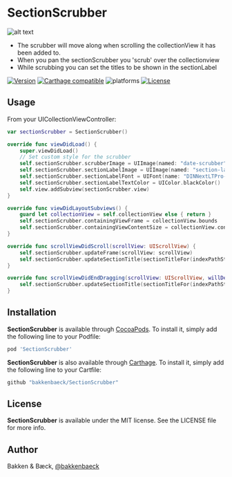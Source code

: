 # SectionScrubber

![alt text](https://media.giphy.com/media/xT8qBsHiBYhAp0EomI/giphy.gif)

* The scrubber will move along when scrolling the collectionView it has been added to.
* When you pan the sectionScrubber you 'scrub' over the collectionview
* While scrubbing you can set the titles to be shown in the sectionLabel

[![Version](https://img.shields.io/cocoapods/v/SectionScrubber.svg?style=flat)](https://cocoapods.org/pods/SectionScrubber)
[![Carthage compatible](https://img.shields.io/badge/Carthage-compatible-4BC51D.svg?style=flat)](https://github.com/bakkenbaeck/SectionScrubber)
![platforms](https://img.shields.io/badge/platforms-iOS%20%7C%20OS%20X%20%7C%20watchOS%20%7C%20tvOS%20-lightgrey.svg)
[![License](https://img.shields.io/cocoapods/l/SectionScrubber.svg?style=flat)](https://cocoapods.org/pods/DATAStack)

## Usage

From your UICollectionViewController:

```swift
var sectionScrubber = SectionScrubber()

override func viewDidLoad() {
    super.viewDidLoad()
    // Set custom style for the scrubber
    self.sectionScrubber.scrubberImage = UIImage(named: "date-scrubber")
    self.sectionScrubber.sectionLabelImage = UIImage(named: "section-label-bckground")
    self.sectionScrubber.sectionLabelFont = UIFont(name: "DINNextLTPro-Light", size: 18)
    self.sectionScrubber.sectionLabelTextColor = UIColor.blackColor()
    self.view.addSubview(sectionScrubber.view)
}

override func viewDidLayoutSubviews() {
    guard let collectionView = self.collectionView else { return }
    self.sectionScrubber.containingViewFrame = collectionView.bounds
    self.sectionScrubber.containingViewContentSize = collectionView.contentSize
}

override func scrollViewDidScroll(scrollView: UIScrollView) {
    self.sectionScrubber.updateFrame(scrollView: scrollView)
    self.sectionScrubber.updateSectionTitle(sectionTitleFor(indexPathString)
}

override func scrollViewDidEndDragging(scrollView: UIScrollView, willDecelerate decelerate: Bool) {
    self.sectionScrubber.updateSectionTitle(sectionTitleFor(indexPathString)
}
```

## Installation

**SectionScrubber** is available through [CocoaPods](http://cocoapods.org). To install
it, simply add the following line to your Podfile:

```ruby
pod 'SectionScrubber'
```

**SectionScrubber** is also available through [Carthage](https://github.com/Carthage/Carthage). To install
it, simply add the following line to your Cartfile:

```ruby
github "bakkenbaeck/SectionScrubber"
```

## License

**SectionScrubber** is available under the MIT license. See the LICENSE file for more info.

## Author

Bakken & Bæck, [@bakkenbaeck](https://twitter.com/bakkenbaeck)
